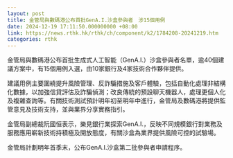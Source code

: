 ```yaml
---
layout: post
title: 金管局與數碼港公布首批GenA.I.沙盒參與者　涉15個用例
date: 2024-12-19 17:11:50.000000000 +08:00
link: https://news.rthk.hk/rthk/ch/component/k2/1784208-20241219.htm
categories: rthk
---
```


金管局與數碼港公布首批生成式人工智能（GenA.I.）沙盒參與者名單，逾40個建議方案中，有15個用例入選，由10家銀行及4家技術合作夥伴提供。

建議用例主要圍繞提升風險管理、反詐騙措施及客戶體驗，包括自動化處理非結構化數據，以加強信貸評估及詐騙偵測；改良傳統的預設聊天機器人，處理更個人化及複雜查詢等。有關技術測試預計明年初至明年中進行，金管局及數碼港將提供監管意見及技術支持，並與業界分享實務指引。

金管局副總裁阮國恒表示，樂見銀行業探索GenA.I.，反映不同規模銀行對業務及服務應用嶄新技術持積極及開放態度，有關沙盒為業界提供風險可控的試驗場。

金管局計劃明年首季末，公布GenA.I.沙盒第二批參與者申請程序。
